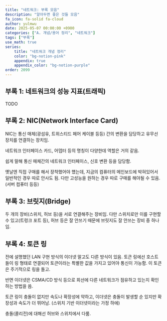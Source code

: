 ```yaml
---
title: "네트워크: 부록 모음"
description: "알아두면 좋은 것들 모음"
fa_icon: fa-solid fa-cloud
author: yulmwu
date: 2025-05-07 00:00:00 +0900
categories: ["A. 개념/용어 정리", "네트워크"]
tags: ["부록"]
use_math: true
series: 
    title: "네트워크 개념 정리"
    color: "bg-notion-pink"
    appendix: true
    appendix_color: "bg-notion-purple"
order: 2099
---
```


## 부록 1: 네트워크의 성능 지표(트래픽)

TODO

## 부록 2: NIC(Network Interface Card)

NIC는 통신 매체(광섬유, 트위스티드 페어 케이블 등등) 간의 변환을 담당하고 유무선 장치를 연결하는 장치임.

네트워크 인터페이스 카드, 어뎁터 등의 명칭이 다양한데 역할은 거의 같음.

쉽게 말해 통신 매체간의 네트워크 인터페이스, 신호 변환 등을 담당함.

옛날엔 직접 구매를 해서 장착했어야 헀는데, 지금의 컴퓨터의 메인보드에 박혀있어서 일반적인 경우 따로 안사도 됨. 다만 고성능을 원하는 경우 따로 구매를 해야될 수 있음. (서버 컴퓨터 등등)

## 부록 3: 브릿지(Bridge)

두 개의 장비(스위치, 허브 등)을 서로 연결해주는 장비임. 다만 스위치로만 이를 구현할 수 있고(트렁크 포트 등), 허브 등은 잘 안쓰기 때문에 브릿지도 잘 안쓰는 장비 중 하나임.

## 부록 4: 토큰 링

전에 설명했던 LAN 구현 방식의 이더넷 말고도 다른 방식이 있음. 토큰 링에선 호스트들이 링 형태로 연결되어 토큰이라는 특별한 값을 가지고 있어야 통신이 가능함. 이 토큰은 주기적으로 링을 돌고.

반면 이더넷은 CSMA/CD 방식 등으로 회선에 다른 네트워크가 점유하고 있는지 확인하는 방법을 씀.

토큰 링이 충돌이 없지만 속도나 확장성에 약하고, 이더넷은 충돌이 발생할 순 있지만 확장성과 속도가 더 뛰어남. (스위치 기반 이더넷이라는 가정 하에)

충돌(콜리전)에 대해선 허브와 스위치에서 다룸.
